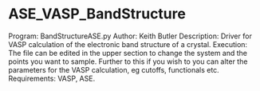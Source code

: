 ASE_VASP_BandStructure
======================

 Program: BandStructureASE.py
 Author: Keith Butler
 Description:
  Driver for VASP calculation of the electronic band structure of a crystal.
 Execution:
  The file can be edited in the upper section to change the system and the points
  you want to sample.
  Further to this if you wish to you can alter the parameters for the VASP calculation, eg cutoffs, functionals etc.
  Requirements:
  VASP, ASE.
